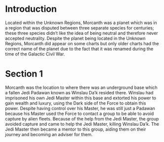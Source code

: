 # Introduction

Located within the Unknown Regions, Morcanth was a planet which was in a region that was disputed between three separate species for centuries; these three species didn’t like the idea of being neutral and therefore never accepted neutrality.
Despite the planet being located in the Unknown Regions, Morcanth did appear on some charts but only older charts had the correct name of the planet due to the fact that it was renamed during the time of the Galactic Civil War.

# Section 1

Morcanth was the location to where there was an underground base which a fallen Jedi Padawan known as Winslau Da’k resided there.
Winslau had imprisoned his own Jedi Master within this base and extorted his power to gain wealth and luxury, using the Dark side of the Force to obtain this power.
Despite having control over his Master, he was still just a Padawan because his Master used the Force to contact a group to be able to avoid capture by alien fleets.
Because of the help from the Jedi Master, the group avoided capture and came to help the Jedi Master, killing Winslau Da’k.
The Jedi Master then became a mentor to this group, aiding them on their journey and becoming an adviser for them.
